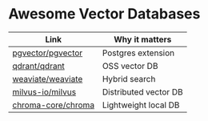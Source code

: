 # Awesome Vector Databases

| Link | Why it matters |
|---|---|
| [pgvector/pgvector](https://github.com/pgvector/pgvector) | Postgres extension |
| [qdrant/qdrant](https://github.com/qdrant/qdrant) | OSS vector DB |
| [weaviate/weaviate](https://github.com/weaviate/weaviate) | Hybrid search |
| [milvus-io/milvus](https://github.com/milvus-io/milvus) | Distributed vector DB |
| [chroma-core/chroma](https://github.com/chroma-core/chroma) | Lightweight local DB |
